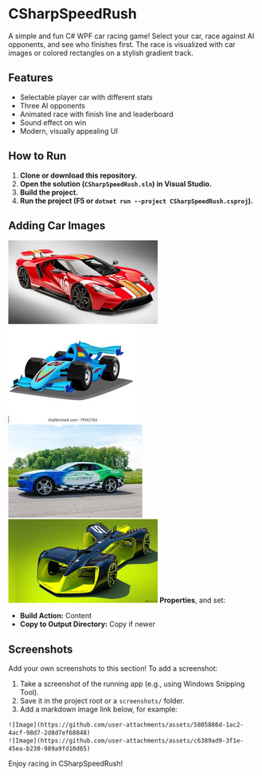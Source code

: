 # CSharpSpeedRush

A simple and fun C# WPF car racing game! Select your car, race against AI opponents, and see who finishes first. The race is visualized with car images or colored rectangles on a stylish gradient track.

## Features
- Selectable player car with different stats
- Three AI opponents
- Animated race with finish line and leaderboard
- Sound effect on win
- Modern, visually appealing UI

## How to Run
1. **Clone or download this repository.**
2. **Open the solution (`CSharpSpeedRush.sln`) in Visual Studio.**
3. **Build the project.**
4. **Run the project (F5 or `dotnet run --project CSharpSpeedRush.csproj`).**

## Adding Car Images
![Red Car](./Assets/car_red.jpeg)
![Blue Car](./Assets/car_blue.jpeg)
![Golden Car](./Assets/car_gold.jpeg)
![Green Car](./Assets/car_green.jpeg)
**Properties**, and set:
  - **Build Action:** Content
  - **Copy to Output Directory:** Copy if newer

## Screenshots
Add your own screenshots to this section! To add a screenshot:
1. Take a screenshot of the running app (e.g., using Windows Snipping Tool).
2. Save it in the project root or a `screenshots/` folder.
3. Add a markdown image link below, for example:

```
![Image](https://github.com/user-attachments/assets/5805886d-1ac2-4acf-98d7-2d8d7ef68848)
![Image](https://github.com/user-attachments/assets/c6389ad9-3f1e-45ea-b230-989a9fd10d65)

```

Enjoy racing in CSharpSpeedRush! 
